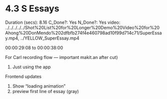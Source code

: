 # 4.3 S Essays

Duration (secs): 8.16
C_Done?: Yes
N_Done?: Yes
video: ../../../../../Shot%20List%20for%20Longer%20Demo%20Video%20for%20Ahong%20DonMendo%202dfbfb274f4e460798ad10f99d714c71/SuperEssay.mp4, ../YELLOW_SuperEssay.mp4

00:00:29:08 to 00:00:38:00

For Carl recording flow — important makit.an after cut)

1. Just using the app

Frontend updates

1. Show “loading animation”
2. preview first line of essay (gray)